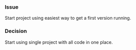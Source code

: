 ### Issue

Start project using easiest way to get a first version running.

### Decision

Start using single project with all code in one place.
